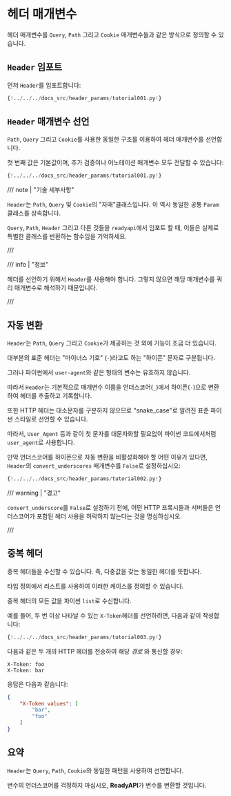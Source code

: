 # 헤더 매개변수

헤더 매개변수를 `Query`, `Path` 그리고 `Cookie` 매개변수들과 같은 방식으로 정의할 수 있습니다.

## `Header` 임포트

먼저 `Header`를 임포트합니다:

```Python hl_lines="3"
{!../../../docs_src/header_params/tutorial001.py!}
```

## `Header` 매개변수 선언

`Path`, `Query` 그리고 `Cookie`를 사용한 동일한 구조를 이용하여 헤더 매개변수를 선언합니다.

첫 번째 값은 기본값이며, 추가 검증이나 어노테이션 매개변수 모두 전달할 수 있습니다:

```Python hl_lines="9"
{!../../../docs_src/header_params/tutorial001.py!}
```

/// note | "기술 세부사항"

`Header`는 `Path`, `Query` 및 `Cookie`의 "자매"클래스입니다. 이 역시 동일한 공통 `Param` 클래스를 상속합니다.

`Query`, `Path`, `Header` 그리고 다른 것들을 `readyapi`에서 임포트 할 때, 이들은 실제로 특별한 클래스를 반환하는 함수임을 기억하세요.

///

/// info | "정보"

헤더를 선언하기 위해서 `Header`를 사용해야 합니다. 그렇지 않으면 해당 매개변수를 쿼리 매개변수로 해석하기 때문입니다.

///

## 자동 변환

`Header`는 `Path`, `Query` 그리고 `Cookie`가 제공하는 것 외에 기능이 조금 더 있습니다.

대부분의 표준 헤더는 "마이너스 기호" (`-`)라고도 하는 "하이픈" 문자로 구분됩니다.

그러나 파이썬에서 `user-agent`와 같은 형태의 변수는 유효하지 않습니다.

따라서 `Header`는 기본적으로 매개변수 이름을 언더스코어(`_`)에서 하이픈(`-`)으로 변환하여 헤더를 추출하고 기록합니다.

또한 HTTP 헤더는 대소문자를 구분하지 않으므로 "snake_case"로 알려진 표준 파이썬 스타일로 선언할 수 있습니다.

따라서, `User_Agent` 등과 같이 첫 문자를 대문자화할 필요없이 파이썬 코드에서처럼 `user_agent`로 사용합니다.

만약 언더스코어를 하이픈으로 자동 변환을 비활성화해야 할 어떤 이유가 있다면, `Header`의 `convert_underscores` 매개변수를 `False`로 설정하십시오:

```Python hl_lines="10"
{!../../../docs_src/header_params/tutorial002.py!}
```

/// warning | "경고"

`convert_underscore`를 `False`로 설정하기 전에, 어떤 HTTP 프록시들과 서버들은 언더스코어가 포함된 헤더 사용을 허락하지 않는다는 것을 명심하십시오.

///

## 중복 헤더

중복 헤더들을 수신할 수 있습니다. 즉, 다중값을 갖는 동일한 헤더를 뜻합니다.

타입 정의에서 리스트를 사용하여 이러한 케이스를 정의할 수 있습니다.

중복 헤더의 모든 값을 파이썬 `list`로 수신합니다.

예를 들어, 두 번 이상 나타날 수 있는 `X-Token`헤더를 선언하려면, 다음과 같이 작성합니다:

```Python hl_lines="9"
{!../../../docs_src/header_params/tutorial003.py!}
```

다음과 같은 두 개의 HTTP 헤더를 전송하여 해당 *경로* 와 통신할 경우:

```
X-Token: foo
X-Token: bar
```

응답은 다음과 같습니다:

```JSON
{
    "X-Token values": [
        "bar",
        "foo"
    ]
}
```

## 요약

`Header`는 `Query`, `Path`, `Cookie`와 동일한 패턴을 사용하여 선언합니다.

변수의 언더스코어를 걱정하지 마십시오, **ReadyAPI**가 변수를 변환할 것입니다.
